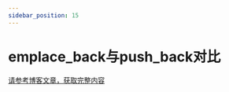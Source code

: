 ```yaml
---
sidebar_position: 15
---
```


# emplace_back与push_back对比

[请参考博客文章，获取完整内容](/blog/C++push_back&emplace_back)

